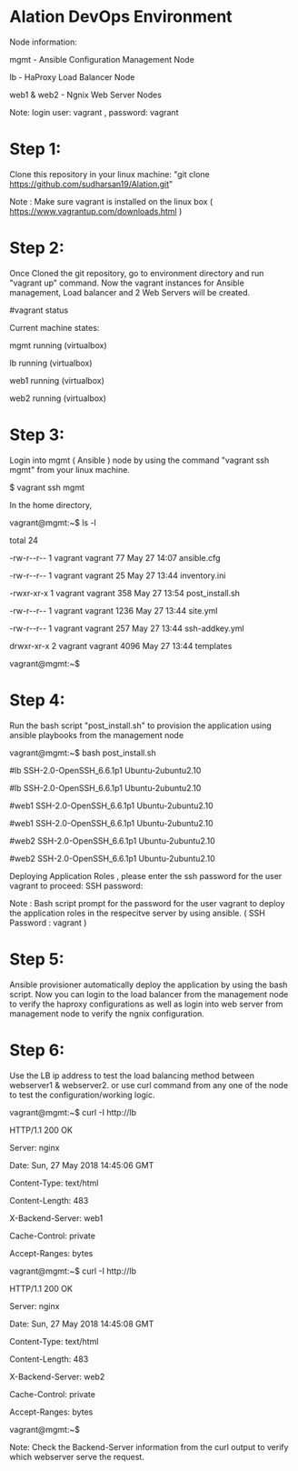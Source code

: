 # Alation DevOps Environment

Node information: 

mgmt - Ansible Configuration Management Node 

lb - HaProxy Load Balancer Node

web1 & web2 - Ngnix Web Server Nodes

Note: login user: vagrant , password: vagrant 


# Step 1: 

Clone this repository in your linux machine: "git clone https://github.com/sudharsan19/Alation.git"

Note : Make sure vagrant is installed on the linux box ( https://www.vagrantup.com/downloads.html )

# Step 2: 

Once Cloned the git repository, go to environment directory and run "vagrant up" command. Now the vagrant instances for Ansible management, Load balancer and 2 Web Servers will be created.

#vagrant status

Current machine states:

mgmt                      running (virtualbox)

lb                        running (virtualbox)

web1                      running (virtualbox)

web2                      running (virtualbox)


# Step 3: 

Login into mgmt ( Ansible ) node by using the command "vagrant ssh mgmt" from your linux machine.

$ vagrant ssh mgmt

In the home directory,

vagrant@mgmt:~$ ls -l

total 24

-rw-r--r-- 1 vagrant vagrant   77 May 27 14:07 ansible.cfg

-rw-r--r-- 1 vagrant vagrant   25 May 27 13:44 inventory.ini

-rwxr-xr-x 1 vagrant vagrant  358 May 27 13:54 post_install.sh

-rw-r--r-- 1 vagrant vagrant 1236 May 27 13:44 site.yml

-rw-r--r-- 1 vagrant vagrant  257 May 27 13:44 ssh-addkey.yml

drwxr-xr-x 2 vagrant vagrant 4096 May 27 13:44 templates

vagrant@mgmt:~$

# Step 4: 

Run the bash script "post_install.sh" to provision the application using ansible playbooks from the management node

vagrant@mgmt:~$ bash post_install.sh

#lb SSH-2.0-OpenSSH_6.6.1p1 Ubuntu-2ubuntu2.10

#lb SSH-2.0-OpenSSH_6.6.1p1 Ubuntu-2ubuntu2.10

#web1 SSH-2.0-OpenSSH_6.6.1p1 Ubuntu-2ubuntu2.10

#web1 SSH-2.0-OpenSSH_6.6.1p1 Ubuntu-2ubuntu2.10

#web2 SSH-2.0-OpenSSH_6.6.1p1 Ubuntu-2ubuntu2.10

#web2 SSH-2.0-OpenSSH_6.6.1p1 Ubuntu-2ubuntu2.10

Deploying Application Roles , please enter the ssh password for the user vagrant to proceed:
SSH password:

Note : Bash script prompt for the password for the user vagrant to deploy the application roles in the respecitve server by using ansible. ( SSH Password : vagrant ) 

# Step 5: 

Ansible provisioner automatically deploy the application by using the bash script. Now you can login to the load balancer from the management node to verify the haproxy configurations as well as login into web server from management node to verify the ngnix configuration.

# Step 6: 

Use the LB ip address to test the load balancing method between webserver1 & webserver2.
or use curl command from any one of the node to test the configuration/working logic.

vagrant@mgmt:~$ curl -I  http://lb

HTTP/1.1 200 OK

Server: nginx

Date: Sun, 27 May 2018 14:45:06 GMT

Content-Type: text/html

Content-Length: 483

X-Backend-Server: web1

Cache-Control: private

Accept-Ranges: bytes

vagrant@mgmt:~$ curl -I  http://lb

HTTP/1.1 200 OK

Server: nginx

Date: Sun, 27 May 2018 14:45:08 GMT

Content-Type: text/html

Content-Length: 483

X-Backend-Server: web2

Cache-Control: private

Accept-Ranges: bytes

vagrant@mgmt:~$

Note: Check the Backend-Server information from the curl output to verify which webserver serve the request.
